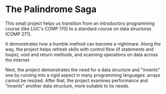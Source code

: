 # The Palindrome Saga

This small project helps us transition from an introductory programming course (like LUC's COMP 170) to a standard
 course on data structures (COMP 271).
 
 It demonstrates how a humble method can become a nightmare. Along the way, the project helps refresh skills
  with control
  flow (if statements and loops), void and return methods, and scanning operations on data across the internet.
  
Next, the project demonstrates the need for a data structure and "invents" one by running
 into a rigid aspect in many programming languages: arrays cannot be resized. After that, the project examines
  performance and  "invents" another data structure, more suitable to its needs.